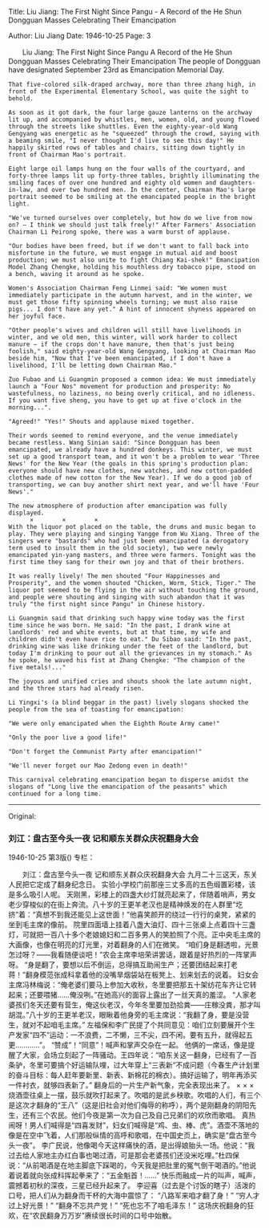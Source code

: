 Title: Liu Jiang: The First Night Since Pangu - A Record of the He Shun Dongguan Masses Celebrating Their Emancipation

Author: Liu Jiang
Date: 1946-10-25
Page: 3

　　Liu Jiang: The First Night Since Pangu
    A Record of the He Shun Dongguan Masses Celebrating Their Emancipation
    The people of Dongguan have designated September 23rd as Emancipation Memorial Day.

    That five-colored silk-draped archway, more than three zhang high, in front of the Experimental Elementary School, was quite the sight to behold.

    As soon as it got dark, the four large gauze lanterns on the archway lit up, and accompanied by whistles, men, women, old, and young flowed through the streets like shuttles. Even the eighty-year-old Wang Gengyang was energetic as he "squeezed" through the crowd, saying with a beaming smile, "I never thought I'd live to see this day!" He happily skirted rows of tables and chairs, sitting down tightly in front of Chairman Mao's portrait.

    Eight large oil lamps hung on the four walls of the courtyard, and forty-three lamps lit up forty-three tables, brightly illuminating the smiling faces of over one hundred and eighty old women and daughters-in-law, and over two hundred men. In the center, Chairman Mao's large portrait seemed to be smiling at the emancipated people in the bright light.

    "We've turned ourselves over completely, but how do we live from now on? – I think we should just talk freely!" After Farmers' Association Chairman Li Peirong spoke, there was a warm burst of applause.

    "Our bodies have been freed, but if we don't want to fall back into misfortune in the future, we must engage in mutual aid and boost production; we must also unite to fight Chiang Kai-shek!" Emancipation Model Zhang Chengke, holding his mouthless dry tobacco pipe, stood on a bench, waving it around as he spoke.

    Women's Association Chairman Feng Linmei said: "We women must immediately participate in the autumn harvest, and in the winter, we must get those fifty spinning wheels turning; we must also raise pigs... I don't have any yet." A hint of innocent shyness appeared on her joyful face.

    "Other people's wives and children will still have livelihoods in winter, and we old men, this winter, will work harder to collect manure – if the crops don't have manure, then that's just being foolish," said eighty-year-old Wang Gengyang, looking at Chairman Mao beside him, "Now that I've been emancipated, if I don't have a livelihood, I'll be letting down Chairman Mao."

    Zuo Fubao and Li Guangmin proposed a common idea: We must immediately launch a "Four Nos" movement for production and prosperity: No wastefulness, no laziness, no being overly critical, and no idleness. If you want five sheng, you have to get up at five o'clock in the morning...".

    "Agreed!" "Yes!" Shouts and applause mixed together.

    Their words seemed to remind everyone, and the venue immediately became restless. Wang Sinian said: "Since Dongguan has been emancipated, we already have a hundred donkeys. This winter, we must set up a good transport team, and it won't be a problem to wear 'Three News' for the New Year (the goals in this spring's production plan: everyone should have new clothes, new watches, and new cotton-padded clothes made of new cotton for the New Year). If we do a good job of transporting, we can buy another shirt next year, and we'll have 'Four News'."

    The new atmosphere of production after emancipation was fully displayed.
          ×        ×        ×
    With the liquor pot placed on the table, the drums and music began to play. They were playing and singing Yangge from Wu Xiang. Three of the singers were "bastards" who had just been emancipated (a derogatory term used to insult them in the old society), two were newly emancipated yin-yang masters, and three were farmers. Tonight was the first time they sang for their own joy and that of their brothers.

    It was really lively! The men shouted "Four Happinesses and Prosperity", and the women shouted "Chicken, Worm, Stick, Tiger." The liquor pot seemed to be flying in the air without touching the ground, and people were shouting and singing with such abandon that it was truly "the first night since Pangu" in Chinese history.

    Li Guangmin said that drinking such happy wine today was the first time since he was born. He said: "In the past, I drank wine at landlords' red and white events, but at that time, my wife and children didn't even have rice to eat." Du Sibao said: "In the past, drinking wine was like drinking under the feet of the landlord, but today I'm drinking to pour out all the grievances in my stomach." As he spoke, he waved his fist at Zhang Chengke: "The champion of the five metals!..."

    The joyous and unified cries and shouts shook the late autumn night, and the three stars had already risen.

    Li Yingxi's (a blind beggar in the past) lively slogans shocked the people from the sea of toasting for emancipation:

    "We were only emancipated when the Eighth Route Army came!"

    "Only the poor live a good life!"

    "Don't forget the Communist Party after emancipation!"

    "We'll never forget our Mao Zedong even in death!"

    This carnival celebrating emancipation began to disperse amidst the slogans of "Long live the emancipation of the peasants" which continued for a long time.



<hr /> 

Original: 


### 刘江：盘古至今头一夜  记和顺东关群众庆祝翻身大会

1946-10-25
第3版()
专栏：

　　刘江：盘古至今头一夜
    记和顺东关群众庆祝翻身大会
    九月二十三这天，东关人民把它定成了翻身纪念日。
    实验小学校门前那座三丈多高的五色缎置彩楼，该是多么吸引人呢。
    天刚黑，彩楼上的四盏大纱灯就亮起来了，伴随着哨声，男女老少穿梭似的在街上奔流。八十岁的王更羊老汉也是精神焕发的在人群里“圪挤”着：“真想不到我还能见上这世面！”他喜笑颜开的绕过一行行的桌凳，紧紧的坐到毛主席的像前。
    院里四面墙上挂着八盏大油灯、四十三张桌上点着四十三盏灯，可就把一百八十多个老娘媳妇和二百多男人的笑脸照了个亮。正中央毛主席的大画像，也像在明亮的灯光里，对着翻身的人们在微笑。
    “咱们身是翻透啦，光景怎过呀？——我看随便谈吧！”农会主席李培荣讲罢话，跟着是好热烈的一阵掌声呀。
    “身是翻了，要想以后不倒运，总得搞互助闹生产；还要团结起来打老蒋！”翻身模范张成科拿着他的没嘴旱烟袋站在板凳上、划来划去的说着。
    妇女会主席冯林梅说：“俺老婆们要马上参加大收秋，冬里要把那五十架纺花车齐让它转起来；还要喂猪……俺没咧。”在她高兴的面容上露出了一丝天真的羞涩。
    “人家老婆孩们冬天还要有营生，俺这伙老汉，今年冬里要加劲拾粪——庄稼没粪，那才叫胡混。”八十岁的王更羊老汉，眼瞅着他身旁的毛主席说：“我翻了身，要是没营生，就对不起咱毛主席。”
    左福保和李广民提了个共同意见：咱们立刻要展开个生产发家“四不”运动：一不浪费，二不懒，三不尖，四不闲。要有五升，就得起五更…………”。
    “赞成”！“同意”！喊声和掌声交杂在一起。
    他俩的一席话，像是提醒了大家，会场立刻起了一阵骚动。王四年说：“咱东关这一翻身，已经有了一百条驴，冬里可要搞个好运输队哩，过大年穿上“三表新”不成问题（今春生产计划里的奋斗目标：每人赶年要新里、新表、新棉花的棉衣）。搞好运输了，明年再添买一件衬衣，就够四表新了。”
    翻身后的一片生产新气象，完全表现出来了。
          ×        ×        ×
    烧酒壶往桌上一摆，鼓乐就吹打起来了。吹唱的是武乡秧歌。吹唱的人们，有三个是这次才翻身的“王八”（这是旧社会对他们侮辱的称呼），两个是刚翻身的阴阳先生，还有三个农民。他们今夜是第一次为自己及自己兄弟们的欢欣而歌唱。
    真热闹呀！男人们喊得是“四喜发财”，妇女们喊得是“鸡、虫、棒、虎”。酒壶不落地的像是在空中飞着，人们那般纵情的高呼和歌唱，在中国史页上，确实是“盘古至今头一夜”。
    李广民说，他像喝今天这样痛快的酒，是出得娘胎头一场。他说：“我过去给人家地主办红白事也喝过酒，可是那会老婆孩们还没米吃哩。”杜四保说：“从前喝酒是在地主脚底下踩喝的，今天我是把肚里的冤气倒干喝酒的。”他说着说着就向张成科挥起拳来了：“五金魁首！……”
    快乐而融成一片的叫声，喊声，震撼着初秋的深夜，三星已经升起来了。
    李迎喜（过去是个讨饭的瞎子）活泼的口号，把人们从为翻身而干杯的大海中震惊了：
    “八路军来咱才翻了身！”
    “穷人才过上好光景！”
    “翻身不忘共产党！”
    “死也忘不了咱毛泽东！”
    这场庆祝翻身的狂欢，在“农民翻身万万岁”赓续很长时间的口号中始散。
